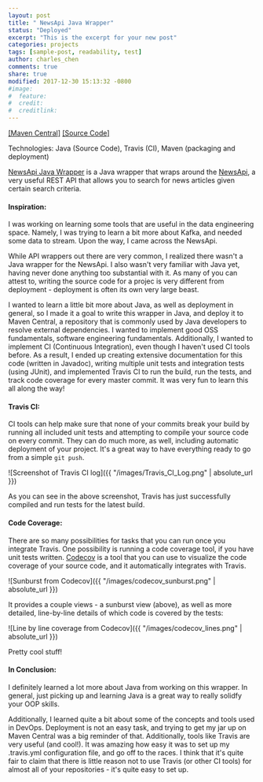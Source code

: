 ```yaml
---
layout: post
title: " NewsApi Java Wrapper"
status: "Deployed"
excerpt: "This is the excerpt for your new post"
categories: projects
tags: [sample-post, readability, test]
author: charles_chen
comments: true
share: true
modified: 2017-12-30 15:13:32 -0800
#image:
#  feature: 
#  credit: 
#  creditlink: 
---
```


[[Maven Central]](https://mvnrepository.com/artifact/io.github.ccincharge/newsapi) [[Source Code]](https://github.com/CCInCharge/NewsApi-Java-Wrapper)

Technologies: Java (Source Code), Travis (CI), Maven (packaging and deployment)

[NewsApi Java Wrapper](https://github.com/CCInCharge/NewsApi-Java-Wrapper) is a Java wrapper that wraps around the [NewsApi](https://newsapi.org/), a very useful REST API that allows you to search for news articles given certain search criteria.

#### Inspiration:
I was working on learning some tools that are useful in the data engineering space. Namely, I was trying to learn a bit more about Kafka, and needed some data to stream. Upon the way, I came across the NewsApi.

While API wrappers out there are very common, I realized there wasn't a Java wrapper for the NewsApi. I also wasn't very familiar with Java yet, having never done anything too substantial with it. As many of you can attest to, writing the source code for a projec is very different from deployment - deployment is often its own very large beast.

I wanted to learn a little bit more about Java, as well as deployment in general, so I made it a goal to write this wrapper in Java, and deploy it to Maven Central, a repository that is commonly used by Java developers to resolve external dependencies. I wanted to implement good OSS fundamentals, software engineering fundamentals. Additionally, I wanted to implement CI (Continuous Integration), even though I haven't used CI tools before. As a result, I ended up creating extensive documentation for this code (written in Javadoc), writing multiple unit tests and integration tests (using JUnit), and implemented Travis CI to run the build, run the tests, and track code coverage for every master commit. It was very fun to learn this all along the way!

#### Travis CI:
CI tools can help make sure that none of your commits break your build by running all included unit tests and attempting to compile your source code on every commit. They can do much more, as well, including automatic deployment of your project. It's a great way to have everything ready to go from a simple `git push`.

![Screenshot of Travis CI log]({{ "/images/Travis_CI_Log.png" | absolute_url }})

As you can see in the above screenshot, Travis has just successfully compiled and run tests for the latest build.

#### Code Coverage:
There are so many possibilities for tasks that you can run once you integrate Travis. One possibility is running a code coverage tool, if you have unit tests written. [Codecov](https://codecov.io/gh) is a tool that you can use to visualize the code coverage of your source code, and it automatically integrates with Travis.

![Sunburst from Codecov]({{ "/images/codecov_sunburst.png" | absolute_url }})

It provides a couple views - a sunburst view (above), as well as more detailed, line-by-line details of which code is covered by the tests:

![Line by line coverage from Codecov]({{ "/images/codecov_lines.png" | absolute_url }})

Pretty cool stuff!

#### In Conclusion:
I definitely learned a lot more about Java from working on this wrapper. In general, just picking up and learning Java is a great way to really solidfy your OOP skills.

Additionally, I learned quite a bit about some of the concepts and tools used in DevOps. Deployment is not an easy task, and trying to get my jar up on Maven Central was a big reminder of that. Additionally, tools like Travis are very useful (and cool!). It was amazing how easy it was to set up my .travis.yml configuration file, and go off to the races. I think that it's quite fair to claim that there is little reason not to use Travis (or other CI tools) for almost all of your repositories - it's quite easy to set up.